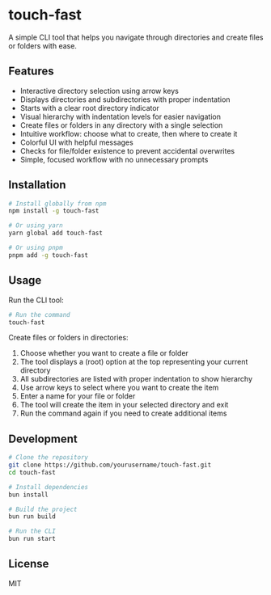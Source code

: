 # touch-fast

A simple CLI tool that helps you navigate through directories and create files or folders with ease.

## Features

- Interactive directory selection using arrow keys
- Displays directories and subdirectories with proper indentation
- Starts with a clear root directory indicator
- Visual hierarchy with indentation levels for easier navigation
- Create files or folders in any directory with a single selection
- Intuitive workflow: choose what to create, then where to create it
- Colorful UI with helpful messages
- Checks for file/folder existence to prevent accidental overwrites
- Simple, focused workflow with no unnecessary prompts

## Installation

```bash
# Install globally from npm
npm install -g touch-fast

# Or using yarn
yarn global add touch-fast

# Or using pnpm
pnpm add -g touch-fast
```

## Usage

Run the CLI tool:

```bash
# Run the command
touch-fast
```

Create files or folders in directories:
1. Choose whether you want to create a file or folder
2. The tool displays a (root) option at the top representing your current directory
3. All subdirectories are listed with proper indentation to show hierarchy
4. Use arrow keys to select where you want to create the item
5. Enter a name for your file or folder
6. The tool will create the item in your selected directory and exit
7. Run the command again if you need to create additional items

## Development

```bash
# Clone the repository
git clone https://github.com/yourusername/touch-fast.git
cd touch-fast

# Install dependencies
bun install

# Build the project
bun run build

# Run the CLI
bun run start
```

## License

MIT
